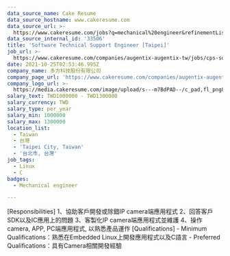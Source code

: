 ```yaml
---
data_source_name: Cake Resume
data_source_hostname: www.cakeresume.com
data_source_url: >-
  https://www.cakeresume.com/jobs?q=mechanical%20engineer&refinementList%5Blang_name%5D%5B0%5D=English&refinementList%5Bsalary_type%5D=per_year&range%5Bsalary_range%5D%5Bmin%5D=1000000&page=3
data_source_internal_id: '33506'
title: 'Software Technical Support Engineer [Taipei]'
job_url: >-
  https://www.cakeresume.com/companies/augentix-augentix-tw/jobs/cps-software-technical-support-engineer-taipei
date: 2021-10-25T02:53:46.995Z
company_name: 多方科技股份有限公司
company_page_url: 'https://www.cakeresume.com/companies/augentix-augentix-tw'
company_logo_url: >-
  https://media.cakeresume.com/image/upload/s---m7BdPAD--/c_pad,fl_png8,h_200,w_200/v1663326524/gwjr4l5eqziyvkvystjg.png
salary_text: TWD1000000 - TWD1300000
salary_currency: TWD
salary_type: per_year
salary_min: 1000000
salary_max: 1300000
location_list:
  - Taiwan
  - 台灣
  - 'Taipei City, Taiwan'
  - '台北市, 台灣'
job_tags:
  - Linux
  - C
badges:
  - Mechanical engineer

---
```


[Responsibilities] 1、協助客戶開發或除錯IP camera端應用程式 2、回答客戶SDK以及IC應用上的問題 3、客製化IP camera端應用程式並維護 4、操作camera, APP, PC端應用程式, 以熟悉產品運作 [Qualifications] - Minimum Qualifications：熟悉在Embedded Linux上開發應用程式以及C語言 - Preferred Qualifications：具有Camera相關開發經驗